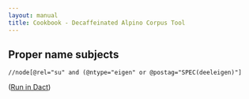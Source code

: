 ```yaml
---
layout: manual
title: Cookbook - Decaffeinated Alpino Corpus Tool
---
```


## Proper name subjects

```
//node[@rel="su" and (@ntype="eigen" or @postag="SPEC(deeleigen)"]
```

(<a href="dact:/?filter=//node[@rel='su' and @pt='spec']">Run in Dact</a>)
